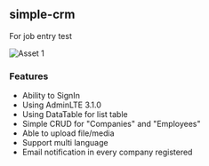 ## simple-crm
For job entry test

![Asset 1](https://user-images.githubusercontent.com/35516476/124917574-30f5fc00-e01e-11eb-84bf-bf53390bfdec.png)

### Features
- Ability to SignIn
- Using AdminLTE 3.1.0
- Using DataTable for list table
- Simple CRUD for "Companies" and "Employees"
- Able to upload file/media
- Support multi language
- Email notification in every company registered

